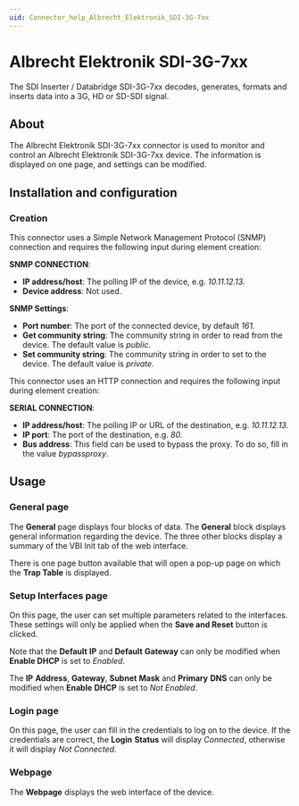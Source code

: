```yaml
---
uid: Connector_help_Albrecht_Elektronik_SDI-3G-7xx
---
```


# Albrecht Elektronik SDI-3G-7xx

The SDI Inserter / Databridge SDI-3G-7xx decodes, generates, formats and inserts data into a 3G, HD or SD-SDI signal.

## About

The Albrecht Elektronik SDI-3G-7xx connector is used to monitor and control an Albrecht Elektronik SDI-3G-7xx device. The information is displayed on one page, and settings can be modified.

## Installation and configuration

### Creation

This connector uses a Simple Network Management Protocol (SNMP) connection and requires the following input during element creation:

**SNMP CONNECTION**:

- **IP address/host**: The polling IP of the device, e.g. *10.11.12.13.*
- **Device address**: Not used.

**SNMP Settings**:

- **Port number**: The port of the connected device, by default *161.*
- **Get community string**: The community string in order to read from the device. The default value is *public*.
- **Set community string**: The community string in order to set to the device. The default value is *private.*

This connector uses an HTTP connection and requires the following input during element creation:

**SERIAL CONNECTION**:

- **IP address/host**: The polling IP or URL of the destination, e.g. *10.11.12.13.*
- **IP port**: The port of the destination, e.g. *80.*
- **Bus address**: This field can be used to bypass the proxy. To do so, fill in the value *bypassproxy*.

## Usage

### General page

The **General** page displays four blocks of data. The **General** block displays general information regarding the device. The three other blocks display a summary of the VBI Init tab of the web interface.

There is one page button available that will open a pop-up page on which the **Trap Table** is displayed.

### Setup Interfaces page

On this page, the user can set multiple parameters related to the interfaces. These settings will only be applied when the **Save and Reset** button is clicked.

Note that the **Default** **IP** and **Default** **Gateway** can only be modified when **Enable DHCP** is set to *Enabled*.

The **IP** **Address**, **Gateway**, **Subnet** **Mask** and **Primary** **DNS** can only be modified when **Enable** **DHCP** is set to *Not* *Enabled*.

### Login page

On this page, the user can fill in the credentials to log on to the device. If the credentials are correct, the **Login** **Status** will display *Connected*, otherwise it will display *Not* *Connected*.

### Webpage

The **Webpage** displays the web interface of the device.
